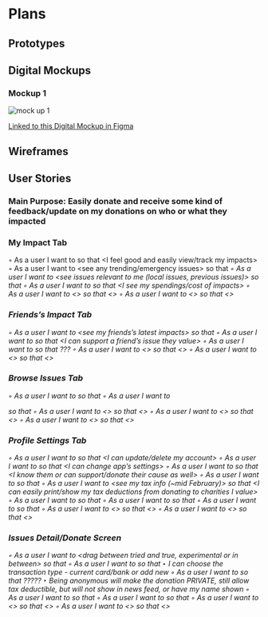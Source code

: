# Plans

## Prototypes

## Digital Mockups
### Mockup 1

![mock up 1](https://github.com/SamuelFolledo/MakeImpact/tree/master/static/plans/images.png)

[Linked to this Digital Mockup in Figma](https://www.figma.com/file/VZ1CzEo2bFvuxzwa7u4U4C/Impact-App?node-id=0%3A1)


## Wireframes

## User Stories
### Main Purpose: Easily donate and receive some kind of feedback/update on my donations on who or what they impacted

### My Impact Tab
◦ As a user I want to <immediately see my impacts> so that <I feel good and easily view/track my impacts>
◦ As a user I want to <see any trending/emergency issues> so that <I can support if I am able to>
◦ As a user I want to <see issues relevant to me (local issues, previous issues)> so that <I am aware of the issues I value>
◦ As a user I want to <easily add funds> so that <I see my spendings/cost of impacts>
◦ As a user I want to <> so that <>
◦ As a user I want to <> so that <>

### Friends’s Impact Tab
◦ As a user I want to <see my friends’s latest impacts> so that <I know issues they value>
◦ As a user I want to <like or add an extra donation> so that <I can support a friend’s issue they value>
◦ As a user I want to <maybe go to their profile> so that <I can see their activities> ???
◦ As a user I want to <> so that <>
◦ As a user I want to <> so that <>

### Browse Issues Tab
◦ As a user I want to <see issues around the country> so that <I am up to date with current issues>
◦ As a user I want to <search issues> so that <I can see a specific issue>
◦ As a user I want to <> so that <>
◦ As a user I want to <> so that <>
◦ As a user I want to <> so that <>

### Profile Settings Tab
◦ As a user I want to <access my count> so that <I can update/delete my account>
◦ As a user I want to <access settings> so that <I can change app’s settings>
◦ As a user I want to <see credits> so that <I know them or can support/donate their cause as well>
◦ As a user I want to <view my previous activities> so that <I can see my overall impact>
◦ As a user I want to <see my tax info (~mid February)> so that <I can easily print/show my tax deductions from donating to charities I value>
◦ As a user I want to <see feedback button> so that <I can make suggestions>
◦ As a user I want to <see review> so that <I can leave a review in the App Store>
◦ As a user I want to <see logout> so that <I can logout>
◦ As a user I want to <> so that <>
◦ As a user I want to <> so that <>


### Issues Detail/Donate Screen
◦ As a user I want to <drag between tried and true, experimental or in between> so that <I have some idea on where my donations will go>
◦ As a user I want to <set amount of donation> so that <I can specify how much I want to donate>
    ‣ I can choose the transaction type - current card/bank or add new
◦ As a user I want to <see anonymous button> so that <I can be anonymous> ?????
    ‣ Being anonymous will make the donation PRIVATE, still allow tax deductible, but will not show in news feed, or have my name shown 
◦ As a user I want to <have a textfield> so that <I can leave a message or in dedication of with my donations>
◦ As a user I want to <have buttons for the donation amount and donateButton> so that <I can confirm my donations>
◦ As a user I want to <> so that <>
◦ As a user I want to <> so that <>
